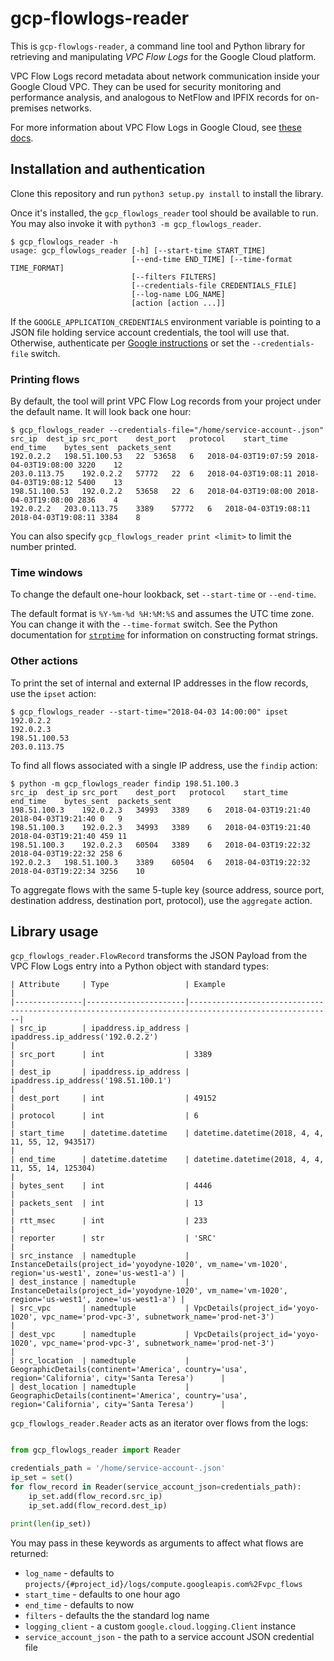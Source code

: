 # gcp-flowlogs-reader

This is `gcp-flowlogs-reader`, a command line tool and Python library for
retrieving and manipulating _VPC Flow Logs_ for the Google Cloud platform.

VPC Flow Logs record metadata about network communication inside your
Google Cloud VPC. They can be used for security monitoring and performance
analysis, and analogous to NetFlow and IPFIX records for on-premises networks.

For more information about VPC Flow Logs in Google Cloud, see
[these docs](https://cloud.google.com/vpc/docs/using-flow-logs).


## Installation and authentication

Clone this repository and run `python3 setup.py install` to install the
library.

Once it's installed, the `gcp_flowlogs_reader` tool should be available to run.
You may also invoke it with `python3 -m gcp_flowlogs_reader`.

```shell
$ gcp_flowlogs_reader -h
usage: gcp_flowlogs_reader [-h] [--start-time START_TIME]
                           [--end-time END_TIME] [--time-format TIME_FORMAT]
                           [--filters FILTERS]
                           [--credentials-file CREDENTIALS_FILE]
                           [--log-name LOG_NAME]
                           [action [action ...]]

```

If the `GOOGLE_APPLICATION_CREDENTIALS` environment variable is pointing to
a JSON file holding service account credentials, the tool will use that.
Otherwise, authenticate per
[Google instructions](https://google-cloud-python.readthedocs.io/en/latest/core/auth.html)
or set the `--credentials-file` switch.

### Printing flows

By default, the tool will print VPC Flow Log records from your project under
the default name. It will look back one hour:

```shell
$ gcp_flowlogs_reader --credentials-file="/home/service-account-.json"
src_ip	dest_ip	src_port	dest_port	protocol	start_time	end_time	bytes_sent	packets_sent
192.0.2.2	198.51.100.53	22	53658	6	2018-04-03T19:07:59	2018-04-03T19:08:00	3220	12
203.0.113.75	192.0.2.2	57772	22	6	2018-04-03T19:08:11	2018-04-03T19:08:12	5400	13
198.51.100.53	192.0.2.2	53658	22	6	2018-04-03T19:08:00	2018-04-03T19:08:00	2836	4
192.0.2.2	203.0.113.75	3389	57772	6	2018-04-03T19:08:11	2018-04-03T19:08:11	3384	8
```

You can also specify `gcp_flowlogs_reader print <limit>` to limit the number
printed.

### Time windows

To change the default one-hour lookback, set `--start-time` or `--end-time`.

The default format is `%Y-%m-%d %H:%M:%S` and assumes the UTC time zone.
You can change it with the `--time-format` switch.
See the Python documentation for
[`strptime`](https://docs.python.org/3/library/datetime.html#strftime-and-strptime-behavior)
for information on constructing format strings.


### Other actions

To print the set of internal and external IP addresses in the flow records,
use the `ipset` action:

```shell
$ gcp_flowlogs_reader --start-time="2018-04-03 14:00:00" ipset
192.0.2.2
192.0.2.3
198.51.100.53
203.0.113.75
```

To find all flows associated with a single IP address, use the `findip` action:

```shell
$ python -m gcp_flowlogs_reader findip 198.51.100.3
src_ip	dest_ip	src_port	dest_port	protocol	start_time	end_time	bytes_sent	packets_sent
198.51.100.3	192.0.2.3	34993	3389	6	2018-04-03T19:21:40	2018-04-03T19:21:40	0	9
198.51.100.3	192.0.2.3	34993	3389	6	2018-04-03T19:21:40	2018-04-03T19:21:40	459	11
198.51.100.3	192.0.2.3	60504	3389	6	2018-04-03T19:22:32	2018-04-03T19:22:32	258	6
192.0.2.3	198.51.100.3	3389	60504	6	2018-04-03T19:22:32	2018-04-03T19:22:34	3256	10
```

To aggregate flows with the same 5-tuple key (source address, source port,
destination address, destination port, protocol), use the `aggregate` action.


## Library usage

`gcp_flowlogs_reader.FlowRecord` transforms the JSON Payload from the
VPC Flow Logs entry into a Python object with standard types:

```
| Attribute     | Type                 | Example                                                                                              |
|---------------|----------------------|------------------------------------------------------------------------------------------------------|
| src_ip        | ipaddress.ip_address | ipaddress.ip_address('192.0.2.2')                                                                    |
| src_port      | int                  | 3389                                                                                                 |
| dest_ip       | ipaddress.ip_address | ipaddress.ip_address('198.51.100.1')                                                                 |
| dest_port     | int                  | 49152                                                                                                |
| protocol      | int                  | 6                                                                                                    |
| start_time    | datetime.datetime    | datetime.datetime(2018, 4, 4, 11, 55, 12, 943517)                                                    |
| end_time      | datetime.datetime    | datetime.datetime(2018, 4, 4, 11, 55, 14, 125304)                                                    |
| bytes_sent    | int                  | 4446                                                                                                 |
| packets_sent  | int                  | 13                                                                                                   |
| rtt_msec      | int                  | 233                                                                                                  |
| reporter      | str                  | 'SRC'                                                                                                |
| src_instance  | namedtuple           | InstanceDetails(project_id='yoyodyne-1020', vm_name='vm-1020', region='us-west1', zone='us-west1-a') |
| dest_instance | namedtuple           | InstanceDetails(project_id='yoyodyne-1020', vm_name='vm-1020', region='us-west1', zone='us-west1-a') |
| src_vpc       | namedtuple           | VpcDetails(project_id='yoyo-1020', vpc_name='prod-vpc-3', subnetwork_name='prod-net-3')              |
| dest_vpc      | namedtuple           | VpcDetails(project_id='yoyo-1020', vpc_name='prod-vpc-3', subnetwork_name='prod-net-3')              |
| src_location  | namedtuple           | GeographicDetails(continent='America', country='usa', region='California', city='Santa Teresa')      |
| dest_location | namedtuple           | GeographicDetails(continent='America', country='usa', region='California', city='Santa Teresa')      |
```

`gcp_flowlogs_reader.Reader` acts as an iterator over flows from the logs:

```python

from gcp_flowlogs_reader import Reader

credentials_path = '/home/service-account-.json'
ip_set = set()
for flow_record in Reader(service_account_json=credentials_path):
    ip_set.add(flow_record.src_ip)
    ip_set.add(flow_record.dest_ip)

print(len(ip_set))
```

You may pass in these keywords as arguments to affect what flows are returned:
* `log_name` - defaults to `projects/{#project_id}/logs/compute.googleapis.com%2Fvpc_flows`
* `start_time` - defaults to one hour ago
* `end_time` - defaults to now
* `filters` - defaults the the standard log name
* `logging_client` - a custom `google.cloud.logging.Client` instance
* `service_account_json` - the path to a service account JSON credential file
